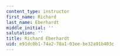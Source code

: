 ```yaml
---
content_type: instructor
first_name: Richard
last_name: Eberhardt
middle_initial: ''
salutation: ''
title: Richard Eberhardt
uid: e91dc0b1-74a2-78a1-03ee-be32a91b403c
---
```

